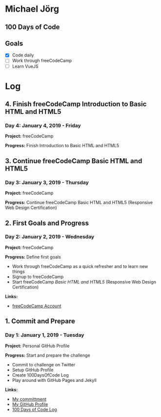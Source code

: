 # Michael Jörg

## 100 Days of Code

## Goals

- [x] Code daily
- [ ] Work through freeCodeCamp
- [ ] Learn VueJS

# Log

<!--
## x. Title
### Day x: January 1, 2019 - Tuesday

**Project:** 

**Progress:** 

**Links:**

-->

## 4. Finish freeCodeCamp Introduction to Basic HTML and HTML5
### Day 4: January 4, 2019 - Friday

**Project:** freeCodeCamp

**Progress:** Finish Introduction to Basic HTML and HTML5

## 3. Continue freeCodeCamp Basic HTML and HTML5
### Day 3: January 3, 2019 - Thursday

**Project:** freeCodeCamp

**Progress:** Continue freeCodeCamp Basic HTML and HTML5 (Responsive Web Design Certification)

## 2. First Goals and Progress
### Day 2: January 2, 2019 - Wednesday

**Project:** freeCodeCamp

**Progress:** Define first goals

- Work through freeCodeCamp as a quick refresher and to learn new things
- Signup to freeCodeCamp
- Start freeCodeCamp _Basic HTML and HTML5_ (Responsive Web Design Certification)

**Links:**

- [freeCodeCamp Account](https://www.freecodecamp.org/mijoe)

## 1. Commit and Prepare
### Day 1: January 1, 2019 - Tuesday

**Project:** Personal GitHub Profile

**Progress:** Start and prepare the challenge

- Commit to challenge on Twitter
- Setup GitHub Profile
- Create 100DaysOfCode Log
- Play around with GitHub Pages and Jekyll

**Links:**

- [My committment](https://twitter.com/mijoe/status/1080146457808773120)
- [My GitHub Profile](https://mijoe.github.io/)
- [100 Days of Code Log](https://mijoe.github.io/100-days-of-code/)

